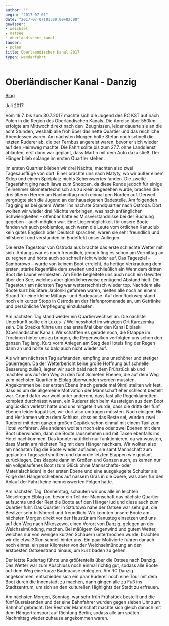 ```yaml
---
author: ""
begin: "2017-07-01"
date: "2017-07-07T01:00:00+02:00"
gewässer:
- weichsel
- ostsee
- oberländischer kanal
länder:
- polen
title: Oberlaendischer Kanal 2017
typen: wanderfahrt
---
```



# Oberländischer Kanal - Danzig


[Blog](/berichte/2017/oberlaendischer_kanal_blog_201)

Juli 2017

Vom 19.7. bis zum 30.7.2017 machte sich die Jugend des RC KST auf nach Polen in die Region des Oberländischen Kanals. Die Anreise über 550km erfolgte am Mittwoch direkt nach den  Zeugnissen, leider dauerte sie an die acht Stunden, weshalb alle froh über das nette Quartier und das reichliche Abendessen waren. Am nächsten Morgen holte Stefan noch schnell die letzten Ruderer ab, die per Fernbus angereist waren, bevor er sich wieder auf den Heimweg machte. Die Fahrt sollte bis zum 27.7. ohne Landdienst ablaufen, erst dann war geplant, dass Martin mit dem Auto dazu stieß. Der Hänger blieb solange im ersten Quartier stehen.

Im ersten Quartier blieben wir drei Nächte, machten also zwei Tagesausflüge von dort. Einer brachte uns nach Matyty, wo wir außer einem Sklep und einem Spielplatz nichts Sehenswertes fanden. Die zweite Tagesfahrt ging nach Ilawa zum Shoppen, da diese Runde jedoch für einige Teilnehmer kilometertechnisch als zu klein angesehen wurde, brachen die drei älteren Herren am Nachmittag noch einmal gen Norden auf. Derweil vergnügte sich die Jugend an der hauseigenen Badestelle. Am folgenden Tag ging es bei gutem Wetter ins nächste Standquartier nach Ostroda. Dort wollten wir wieder drei Nächte verbringen, was nach anfänglichen Schwierigkeiten – offenbar hatte es Missverständnisse bei der Buchung gegeben – auch möglich war. Eine Liegemöglichkeit für unsere Boote fanden wir auch problemlos, auch wenn die Leute vom örtlichen Kanuclub kein gutes Englisch oder Deutsch sprachen, waren sie sehr freundlich und hilfsbereit und verstanden im Endeffekt unser Anliegen.

Die erste Tagestour von Ostroda aus brachte das erste schlechte Wetter mit sich. Anfangs war es noch freundlich, jedoch fing es schon am Vormittag an zu regnen und hörte auch so schnell nicht wieder auf. Das Tagesziel – Samborowo – wurde von keinem Boot erreicht, da heftige Verkrautung dem ersten, starke Regenfälle dem zweiten und schließlich ein Wehr dem dritten Boot die Laune vermiesten. Am Ende begleitete uns auch noch ein Gewitter über den See, welches aber glücklicherweise genügend Abstand hielt. Die Tagestour am nächsten Tag war wettertechnisch wieder top. Nachdem alle Boote kurz bis Stare Jablonki gefahren waren, hielten alle noch an einem Strand für eine kleine Mittags- und Badepause. Auf dem Rückweg stand noch ein kurzer Stopp in Ostroda an der Hafenpromenade an, um Getränke und persönliche Verpflegung einzukaufen.

Am nächsten Tag stand wieder ein Quartierwechsel an. Die nächste Unterkunft sollte ein Luxus- / Wellnesshotel im winzigen Ort Karczemka sein. Die Strecke führte uns das erste Mal über den Kanal Elblaski (Oberländischer Kanal). Wir schafften es gerade noch, die Etaappe im Trocknen hinter uns zu bringen, die Regenwolken verfolgten uns schon den ganzen Tag lang. Kurz vorm Anlegen am Steg des Hotels fing der Regen dann an und hörte so bald auch nicht wieder auf.

Als wir am nächsten Tag aufstanden, empfing uns unschöner und stetiger Dauerregen. Da der Wetterbericht keine große Hoffnung auf schnelle Besserung zuließ, legten wir auch bald nach dem Frühstück ab und machten uns auf den Weg zu den fünf Schiefen Ebenen, die auf dem Weg zum nächsten Quartier in Elblag überwunden werden mussten. Angekommen bei der ersten Ebene (nach gerade mal 9km) stellten wir fest, dass es um die allgemeine Motivation der Mannschaft eher schlecht bestellt war. Grund dafür war wohl unter anderem, dass fast alle Regenklamotten komplett durchnässt waren, ein Ruderer sich beim Aussteigen aus dem Boot unglücklich verletzt hatte und uns mitgeteilt wurde, dass die dritte der fünf Ebenen leider kaputt sei, wir dort also umtragen müssten. Nach einigem Hin und Her kamen wir zu dem Schluss, dass es das Beste sei, würden zwei Ruderer mit dem ganzen großen Gepäck schon einmal mit einem Taxi zum Hotel vorfahren. Alle anderen wollten noch eine oder zwei Ebenen mit dem Boot überwinden, dann die Boote rausnehmen und mit Taxen ebenfalls ins Hotel nachkommen. Das konnte natürlich nur funktionieren, da wir wussten, dass Martin am nächsten Tag mit dem Hänger nachkam. Wir wollten also am nächsten Tag die Boote wieder aufladen, sie samt Mannschaft zum geplanten Tagesziel shuttlen und dann die letzten Etappen wie geplant zurücklegen. Das klappte dann im Großen und Ganzen auch, es kamen nur ein vollgelaufenes Boot (zum Glück ohne Mannschafts- oder Materialschäden) in der ersten Ebene und eine ausgekugelte Schulter als Folge des Hängerschiebens auf nassem Gras in die Quere, was aber für den Ablauf der Fahrt keine nennenswerten Folgen hatte.

Am nächsten Tag, Donnerstag, schauten wir uns alle im leichten Nieselregen Elblag an, bevor ein Teil der Mannschaft das nächste Quartier aufsuchte und der Rest die Boote auf den Hänger lud und diese auch zum Quartier fuhr. Das Quartier in Sztutowo nahe der Ostsee war sehr gut, die Besitzer sehr hilfsbereit und freundlich. Wir konnten unsere Boote am nächsten Morgen direkt vor der Haustür am Kanusteg einsetzen und uns auf den Weg nach Mikoszewo, einen Vorort von Danzig, gelegen an der Weichselmündung, machen. Bei mäßigem Gegenwind und gutem Wetter, welches nur von wenigen kurzen Schauern unterbrochen wurde, brachten wir die etwa 30km schnell hinter uns. Ein paar Motivierte fuhren danach noch einmal ein paar Kilometer von der Weichselmündung an den erstbesten Ostseestrand hinaus, um kurz baden zu gehen.

Der letzte Rudertag führte uns größtenteils über die Ostsee nach Danzig. Das Wetter war zum Abschluss noch einmal richtig gut, sodass alle Boote auf dem Weg eine kurze Badepause einlegten. Am RC Danzig angekommen, entschieden sich ein paar Ruderer noch eine Tour mit dem Boot durch die Innenstadt zu machen, dann gingen alle zu Fuß ins Stadtzentrum, um sich an den kulturellen Highlights der Stadt zu erfreuen.

Am nächsten Morgen, Sonntag, war sehr früh Frühstück bestellt und die fünf Busreisenden und der eine Bahnfahrer wurden gegen sieben Uhr zum Bahnhof gebracht. Der Rest der Mannschaft machte sich gleich danach mit dem Hängertransport auf Richtung Berlin, sodass alle am späten Nachmittag wieder zuhause angekommen waren.
